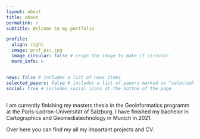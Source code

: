 ```yaml
---
layout: about
title: about
permalink: /
subtitle: Welcome to my portfolio

profile:
  align: right
  image: prof_pic.jpg
  image_circular: false # crops the image to make it circular
  more_info: >


news: false # includes a list of news items
selected_papers: false # includes a list of papers marked as "selected={true}"
social: true # includes social icons at the bottom of the page
---
```


I am currently finishing my masters thesis in the Geoinformatics programm at the Paris-Lodron-Universität of Salzburg. I have finished my bachelor in Cartographics and Geomediatechnology in Munich in 2021.

Over here you can find my all my important projects and CV. 
